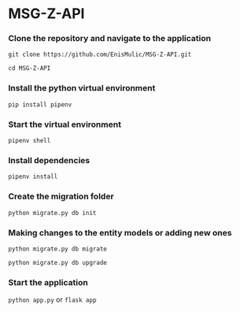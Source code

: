 # MSG-Z-API

### Clone the repository and navigate to the application

`git clone https://github.com/EnisMulic/MSG-Z-API.git`

`cd MSG-Z-API`

### Install the python virtual environment

`pip install pipenv `

### Start the virtual environment

`pipenv shell `

### Install dependencies 

`pipenv install`

### Create the migration folder

`python migrate.py db init`

### Making changes to the entity models or adding new ones

`python migrate.py db migrate `  

`python migrate.py db upgrade `

### Start the application

`python app.py` or `flask app`